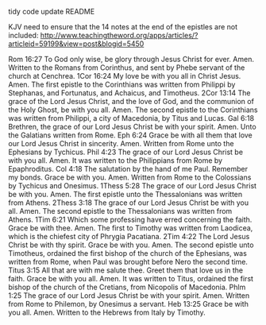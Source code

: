 tidy code
update README



KJV need to ensure that the 14 notes at the end of the epistles are not included:
http://www.teachingtheword.org/apps/articles/?articleid=59199&view=post&blogid=5450

Rom 16:27 To God only wise, be glory through Jesus Christ for ever. Amen.  Written to the Romans from Corinthus, and sent by Phebe servant of the church at Cenchrea.
1Cor 16:24 My love be with you all in Christ Jesus. Amen.  The first epistle to the Corinthians was written from Philippi by Stephanas, and Fortunatus, and Achaicus, and Timotheus.
2Cor 13:14 The grace of the Lord Jesus Christ, and the love of God, and the communion of the Holy Ghost, be with you all. Amen.  The second epistle to the Corinthians was written from Philippi, a city of Macedonia, by Titus and Lucas.
Gal 6:18 Brethren, the grace of our Lord Jesus Christ be with your spirit. Amen.  Unto the Galatians written from Rome.
Eph 6:24 Grace be with all them that love our Lord Jesus Christ in sincerity. Amen.  Written from Rome unto the Ephesians by Tychicus.
Phil 4:23 The grace of our Lord Jesus Christ be with you all. Amen.  It was written to the Philippians from Rome by Epaphroditus.
Col 4:18 The salutation by the hand of me Paul. Remember my bonds. Grace be with you. Amen.  Written from Rome to the Colossians by Tychicus and Onesimus.
1Thess 5:28 The grace of our Lord Jesus Christ be with you. Amen.  The first epistle unto the Thessalonians was written from Athens.
2Thess 3:18 The grace of our Lord Jesus Christ be with you all. Amen.  The second epistle to the Thessalonians was written from Athens.
1Tim 6:21 Which some professing have erred concerning the faith. Grace be with thee. Amen.  The first to Timothy was written from Laodicea, which is the chiefest city of Phrygia Pacatiana.
2Tim 4:22 The Lord Jesus Christ be with thy spirit. Grace be with you. Amen.  The second epistle unto Timotheus, ordained the first bishop of the church of the Ephesians, was written from Rome, when Paul was brought before Nero the second time.
Titus 3:15 All that are with me salute thee. Greet them that love us in the faith. Grace be with you all. Amen.  It was written to Titus, ordained the first bishop of the church of the Cretians, from Nicopolis of Macedonia.
Phlm 1:25 The grace of our Lord Jesus Christ be with your spirit. Amen.  Written from Rome to Philemon, by Onesimus a servant.
Heb 13:25 Grace be with you all. Amen.  Written to the Hebrews from Italy by Timothy.
